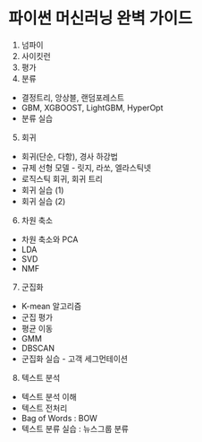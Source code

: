 # 파이썬 머신러닝 완벽 가이드

1. 넘파이
2. 사이킷런
3. 평가
4. 분류
  - 결정트리, 앙상블, 랜덤포레스트
  - GBM, XGBOOST, LightGBM, HyperOpt
  - 분류 실습
5. 회귀
  - 회귀(단순, 다항), 경사 하강법
  - 규제 선형 모델 - 릿지, 라쏘, 엘라스틱넷
  - 로직스틱 회귀, 회귀 트리
  - 회귀 실습 (1)
  - 회귀 실습 (2)
6. 차원 축소
  - 차원 축소와 PCA
  - LDA
  - SVD
  - NMF
7. 군집화
  - K-mean 알고리즘
  - 군집 평가
  - 평균 이동
  - GMM
  - DBSCAN
  - 군집화 실습 - 고객 세그먼테이션
8. 텍스트 분석
  - 텍스트 분석 이해
  - 텍스트 전처리
  - Bag of Words : BOW
  - 텍스트 분류 실습 : 뉴스그룹 분류
